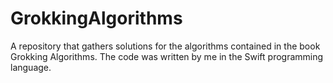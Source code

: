 # GrokkingAlgorithms

A repository that gathers solutions for the algorithms contained in the book Grokking Algorithms. 
The code was written by me in the Swift programming language.

